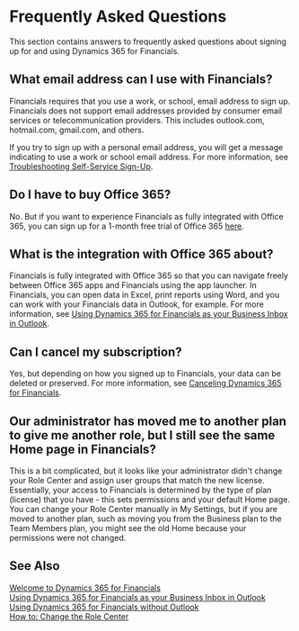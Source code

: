 <properties
    pageTitle="Frequently Asked Questions| Financials"
    description="Frequently asked questions about signing up for and using Dynamics 365 for Financials."
    services="project-madeira"
    documentationCenter=""
    authors="edupont04"
/>
<tags
    ms.service="project-madeira"
    ms.topic="article"
    ms.devlang="na"
    ms.tgt_pltfrm="na"
    ms.workload="na"
    ms.date="10/13/2016"
    ms.author="edupont04" />


# Frequently Asked Questions
This section contains answers to frequently asked questions about signing up for and using Dynamics 365 for Financials.  

## What email address can I use with Financials?
Financials requires that you use a work, or school, email address to sign up. Financials does not support email addresses provided by consumer email services or telecommunication providers. This includes outlook.com, hotmail.com, gmail.com, and others.  

If you try to sign up with a personal email address, you will get a message indicating to use a work or school email address. For more information, see [Troubleshooting Self-Service Sign-Up](ui-troubleshoot-self-signup.md).  

## Do I have to buy Office 365?
No. But if you want to experience Financials as fully integrated with Office 365, you can sign up for a 1-month free trial of Office 365 [here](https://products.office.com/try).  

## What is the integration with Office 365 about?
Financials is fully integrated with Office 365 so that you can navigate freely between Office 365 apps and Financials using the app launcher. In Financials, you can open data in Excel, print reports using Word, and you can work with your Financials data in Outlook, for example. For more information, see [Using Dynamics 365 for Financials as your Business Inbox in Outlook](madeira-outlook.md).  

## Can I cancel my subscription?
Yes, but depending on how you signed up to Financials, your data can be deleted or preserved. For more information, see [Canceling Dynamics 365 for Financials](madeira-cancel.md).  

## Our administrator has moved me to another plan to give me another role, but I still see the same Home page in Financials?
This is a bit complicated, but it looks like your administrator didn't change your Role Center and assign user groups that match the new license. Essentially, your access to Financials is determined by the type of plan (license) that you have - this sets permissions and your default Home page. You can change your Role Center manually in My Settings, but if you are moved to another plan, such as moving you from the Business plan to the Team Members plan, you might see the old Home because your permissions were not changed.  

## See Also
[Welcome to Dynamics 365 for Financials](madeira-get-started.md)  
[Using Dynamics 365 for Financials as your Business Inbox in Outlook](madeira-outlook.md)  
[Using Dynamics 365 for Financials without Outlook](madeira-no-outlook.md)  
[How to: Change the Role Center](change-role.md)  
